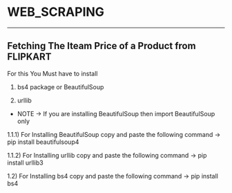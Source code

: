 # WEB_SCRAPING 
--------------

Fetching The Iteam Price of a Product from FLIPKART
--------------------------------------------------
For this You Must have to install 
 
1) bs4 package or  BeautifulSoup 

2) urllib 
 
 * NOTE -> If you are installing BeautifulSoup then import BeautifulSoup only

1.1.1) For Installing BeautifulSoup copy and paste the following command -> pip install beautifulsoup4

1.1.2) For Installing urllib copy and paste the following command        -> pip install urllib3

1.2)   For Installing bs4 copy and paste the following command           -> pip install bs4
